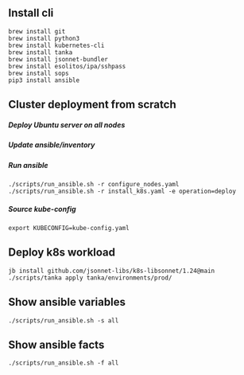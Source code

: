 ## Install cli
```
brew install git
brew install python3
brew install kubernetes-cli
brew install tanka
brew install jsonnet-bundler
brew install esolitos/ipa/sshpass
brew install sops
pip3 install ansible
```


## Cluster deployment from scratch

##### Deploy Ubuntu server on all nodes

##### Update ansible/inventory 

##### Run ansible
```
./scripts/run_ansible.sh -r configure_nodes.yaml
./scripts/run_ansible.sh -r install_k8s.yaml -e operation=deploy
```

##### Source kube-config
`export KUBECONFIG=kube-config.yaml`

## Deploy k8s workload
```
jb install github.com/jsonnet-libs/k8s-libsonnet/1.24@main
./scripts/tanka apply tanka/environments/prod/
```

## Show ansible variables
`./scripts/run_ansible.sh -s all`

## Show ansible facts
`./scripts/run_ansible.sh -f all`
